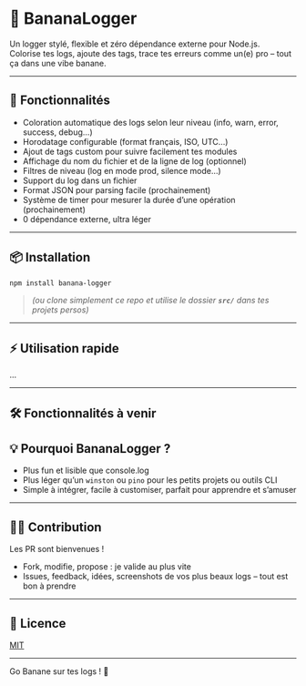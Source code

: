 # 🍌 BananaLogger

Un logger stylé, flexible et zéro dépendance externe pour Node.js.\
Colorise tes logs, ajoute des tags, trace tes erreurs comme un(e) pro – tout ça dans une vibe banane.

---

## 🚀 Fonctionnalités

- Coloration automatique des logs selon leur niveau (info, warn, error, success, debug…)
- Horodatage configurable (format français, ISO, UTC…)
- Ajout de tags custom pour suivre facilement tes modules
- Affichage du nom du fichier et de la ligne de log (optionnel)
- Filtres de niveau (log en mode prod, silence mode…)
- Support du log dans un fichier
- Format JSON pour parsing facile (prochainement)
- Système de timer pour mesurer la durée d’une opération (prochainement)
- 0 dépendance externe, ultra léger

---

## 📦 Installation

```bash
npm install banana-logger
```

> _(ou clone simplement ce repo et utilise le dossier **`src/`** dans tes projets persos)_

---

## ⚡ Utilisation rapide

...

---

## 🛠️ Fonctionnalités à venir

## 💡 Pourquoi BananaLogger ?

- Plus fun et lisible que console.log
- Plus léger qu’un `winston` ou `pino` pour les petits projets ou outils CLI
- Simple à intégrer, facile à customiser, parfait pour apprendre et s’amuser

---

## 🧑‍💻 Contribution

Les PR sont bienvenues !

- Fork, modifie, propose : je valide au plus vite
- Issues, feedback, idées, screenshots de vos plus beaux logs – tout est bon à prendre

---

## 📝 Licence

[MIT](./LICENSE)

---

Go Banane sur tes logs ! 🍌

